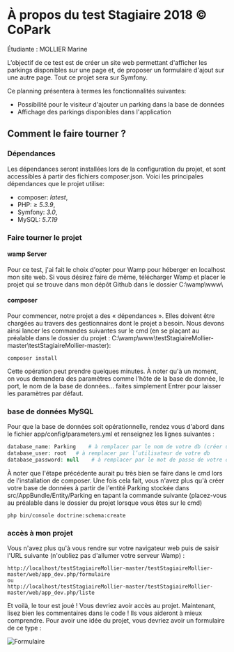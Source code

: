 # À propos du test Stagiaire 2018 © CoPark

Étudiante : MOLLIER Marine

L’objectif de ce test est de créer un site web permettant d'afficher les parkings disponibles sur une page et, de proposer un formulaire d'ajout sur une autre page. Tout ce projet sera sur Symfony.

Ce planning présentera à termes les fonctionnalités suivantes:

- Possibilité pour le visiteur d'ajouter un parking dans la base de données
- Affichage des parkings disponibles dans l'application

## Comment le faire tourner ?

### Dépendances

Les dépendances seront installées lors de la configuration du projet, et sont accessibles à partir des fichiers composer.json. Voici les principales dépendances que le projet utilise:

- composer: *latest*,
- PHP: ≥ *5.3.9*,
- Symfony: *3.0*,
- MySQL: *5.7.19*

### Faire tourner le projet

#### wamp Server

Pour ce test, j'ai fait le choix d'opter pour Wamp pour héberger en localhost mon site web. Si vous désirez faire de même, télécharger Wamp et placer le projet qui se trouve dans mon dépôt Github dans le dossier C:\wamp\www\

#### composer

Pour commencer, notre projet a des « dépendances ». Elles doivent être chargées au travers des gestionnaires dont le projet a besoin. Nous devons ainsi lancer les commandes suivantes sur le cmd (en se  plaçant au préalable dans le dossier du projet : C:\wamp\www\testStagiaireMollier-master\testStagiaireMollier-master):

```
composer install
```

Cette opération peut prendre quelques minutes.
À noter qu'à un moment, on vous demandera des paramètres comme l'hôte de la base de donnée, le port, le nom de la base de données... faites simplement Entrer pour laisser les paramètres par défaut.

### base de données MySQL

Pour que la base de données soit opérationnelle, rendez vous d'abord dans le fichier app/config/parameters.yml et renseignez les lignes suivantes :

```php
database_name: Parking    # à remplacer par le nom de votre db (créer une db si cela n'est pas encore fait)
database_user: root   # à remplacer par l’utilisateur de votre db
database_password: null    # à remplacer par le mot de passe de votre db
```

À noter que l'étape précédente aurait pu très bien se faire dans le cmd lors de l'installation de composer.
Une fois cela fait, vous n'avez plus qu'à créer votre base de données à partir de l'entité Parking stockée dans src/AppBundle/Entity/Parking en tapant la commande suivante (placez-vous au préalable dans le dossier du projet lorsque vous êtes sur le cmd)

```
php bin/console doctrine:schema:create
```
### accès à mon projet

Vous n'avez plus qu'à vous rendre sur votre navigateur web puis de saisir l'URL suivante (n'oubliez pas d'allumer votre serveur Wamp) :

```
http://localhost/testStagiaireMollier-master/testStagiaireMollier-master/web/app_dev.php/formulaire
ou
http://localhost/testStagiaireMollier-master/testStagiaireMollier-master/web/app_dev.php/liste
```
Et voilà, le tour est joué ! Vous devriez avoir accès au projet. Maintenant, lisez bien les commentaires dans le code ! Ils vous aideront à mieux comprendre.
Pour avoir une idée du projet, vous devriez avoir un formulaire de ce type :

![Formulaire](https://imgur.com/a/RkbHd)
